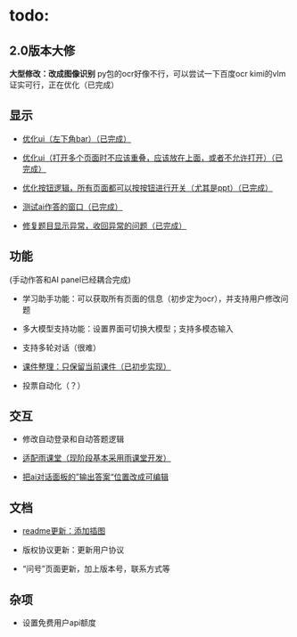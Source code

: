 # todo:

## 2.0版本大修

**大型修改：改成图像识别**
py包的ocr好像不行，可以尝试一下百度ocr
kimi的vlm证实可行，正在优化（已完成）

## 显示

- <u>优化ui（左下角bar）（已完成）</u>

- <u>优化ui（打开多个页面时不应该重叠，应该放在上面，或者不允许打开）（已完成）</u>

- <u>优化按钮逻辑，所有页面都可以按按钮进行开关（尤其是ppt）（已完成）</u>

- <u>测试ai作答的窗口（已完成）</u>

- <u>修复题目显示异常，收回异常的问题（已完成）</u>

## 功能

(手动作答和AI panel已经耦合完成)

- 学习助手功能：可以获取所有页面的信息（初步定为ocr），并支持用户修改问题

- 多大模型支持功能：设置界面可切换大模型；支持多模态输入

- 支持多轮对话（很难）

- <u>课件整理：只保留当前课件（已初步实现）</u>

- 投票自动化（？）

## 交互

- 修改自动登录和自动答题逻辑

- <u>适配雨课堂（现阶段基本采用雨课堂开发）</u>

- <u>把ai对话面板的”输出答案“位置改成可编辑</u>

## 文档

- <u>readme更新：添加插图</u>

- 版权协议更新：更新用户协议

- “问号”页面更新，加上版本号，联系方式等

## 杂项

- 设置免费用户api额度